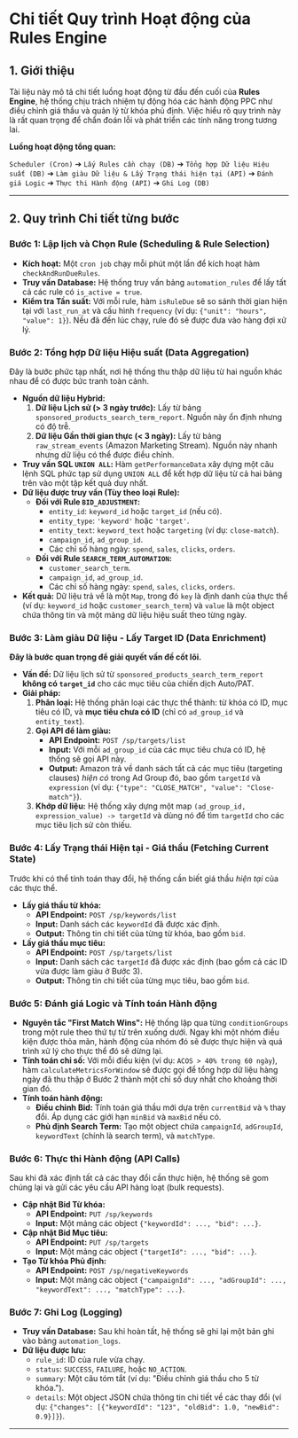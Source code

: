 # Chi tiết Quy trình Hoạt động của Rules Engine

## 1. Giới thiệu

Tài liệu này mô tả chi tiết luồng hoạt động từ đầu đến cuối của **Rules Engine**, hệ thống chịu trách nhiệm tự động hóa các hành động PPC như điều chỉnh giá thầu và quản lý từ khóa phủ định. Việc hiểu rõ quy trình này là rất quan trọng để chẩn đoán lỗi và phát triển các tính năng trong tương lai.

**Luồng hoạt động tổng quan:**

`Scheduler (Cron)` ➔ `Lấy Rules cần chạy (DB)` ➔ `Tổng hợp Dữ liệu Hiệu suất (DB)` ➔ `Làm giàu Dữ liệu & Lấy Trạng thái hiện tại (API)` ➔ `Đánh giá Logic` ➔ `Thực thi Hành động (API)` ➔ `Ghi Log (DB)`

---

## 2. Quy trình Chi tiết từng bước

### Bước 1: Lập lịch và Chọn Rule (Scheduling & Rule Selection)

-   **Kích hoạt:** Một `cron job` chạy mỗi phút một lần để kích hoạt hàm `checkAndRunDueRules`.
-   **Truy vấn Database:** Hệ thống truy vấn bảng `automation_rules` để lấy tất cả các rule có `is_active = true`.
-   **Kiểm tra Tần suất:** Với mỗi rule, hàm `isRuleDue` sẽ so sánh thời gian hiện tại với `last_run_at` và cấu hình `frequency` (ví dụ: `{"unit": "hours", "value": 1}`). Nếu đã đến lúc chạy, rule đó sẽ được đưa vào hàng đợi xử lý.

### Bước 2: Tổng hợp Dữ liệu Hiệu suất (Data Aggregation)

Đây là bước phức tạp nhất, nơi hệ thống thu thập dữ liệu từ hai nguồn khác nhau để có được bức tranh toàn cảnh.

-   **Nguồn dữ liệu Hybrid:**
    1.  **Dữ liệu Lịch sử (> 3 ngày trước):** Lấy từ bảng `sponsored_products_search_term_report`. Nguồn này ổn định nhưng có độ trễ.
    2.  **Dữ liệu Gần thời gian thực (< 3 ngày):** Lấy từ bảng `raw_stream_events` (Amazon Marketing Stream). Nguồn này nhanh nhưng dữ liệu có thể được điều chỉnh.
-   **Truy vấn SQL `UNION ALL`:** Hàm `getPerformanceData` xây dựng một câu lệnh SQL phức tạp sử dụng `UNION ALL` để kết hợp dữ liệu từ cả hai bảng trên vào một tập kết quả duy nhất.
-   **Dữ liệu được truy vấn (Tùy theo loại Rule):**
    -   **Đối với Rule `BID_ADJUSTMENT`:**
        -   `entity_id`: `keyword_id` hoặc `target_id` (nếu có).
        -   `entity_type`: `'keyword'` hoặc `'target'`.
        -   `entity_text`: `keyword_text` hoặc `targeting` (ví dụ: `close-match`).
        -   `campaign_id`, `ad_group_id`.
        -   Các chỉ số hàng ngày: `spend`, `sales`, `clicks`, `orders`.
    -   **Đối với Rule `SEARCH_TERM_AUTOMATION`:**
        -   `customer_search_term`.
        -   `campaign_id`, `ad_group_id`.
        -   Các chỉ số hàng ngày: `spend`, `sales`, `clicks`, `orders`.
-   **Kết quả:** Dữ liệu trả về là một `Map`, trong đó `key` là định danh của thực thể (ví dụ: `keyword_id` hoặc `customer_search_term`) và `value` là một object chứa thông tin và một mảng dữ liệu hiệu suất theo từng ngày.

### Bước 3: Làm giàu Dữ liệu - Lấy Target ID (Data Enrichment)

**Đây là bước quan trọng để giải quyết vấn đề cốt lõi.**

-   **Vấn đề:** Dữ liệu lịch sử từ `sponsored_products_search_term_report` **không có `target_id`** cho các mục tiêu của chiến dịch Auto/PAT.
-   **Giải pháp:**
    1.  **Phân loại:** Hệ thống phân loại các thực thể thành: từ khóa có ID, mục tiêu có ID, và **mục tiêu chưa có ID** (chỉ có `ad_group_id` và `entity_text`).
    2.  **Gọi API để làm giàu:**
        -   **API Endpoint:** `POST /sp/targets/list`
        -   **Input:** Với mỗi `ad_group_id` của các mục tiêu chưa có ID, hệ thống sẽ gọi API này.
        -   **Output:** Amazon trả về danh sách tất cả các mục tiêu (targeting clauses) *hiện có* trong Ad Group đó, bao gồm `targetId` và `expression` (ví dụ: `{"type": "CLOSE_MATCH", "value": "Close-match"}`).
    3.  **Khớp dữ liệu:** Hệ thống xây dựng một map `(ad_group_id, expression_value) -> targetId` và dùng nó để tìm `targetId` cho các mục tiêu lịch sử còn thiếu.

### Bước 4: Lấy Trạng thái Hiện tại - Giá thầu (Fetching Current State)

Trước khi có thể tính toán thay đổi, hệ thống cần biết giá thầu *hiện tại* của các thực thể.

-   **Lấy giá thầu từ khóa:**
    -   **API Endpoint:** `POST /sp/keywords/list`
    -   **Input:** Danh sách các `keywordId` đã được xác định.
    -   **Output:** Thông tin chi tiết của từng từ khóa, bao gồm `bid`.
-   **Lấy giá thầu mục tiêu:**
    -   **API Endpoint:** `POST /sp/targets/list`
    -   **Input:** Danh sách các `targetId` đã được xác định (bao gồm cả các ID vừa được làm giàu ở Bước 3).
    -   **Output:** Thông tin chi tiết của từng mục tiêu, bao gồm `bid`.

### Bước 5: Đánh giá Logic và Tính toán Hành động

-   **Nguyên tắc "First Match Wins":** Hệ thống lặp qua từng `conditionGroups` trong một rule theo thứ tự từ trên xuống dưới. Ngay khi một nhóm điều kiện được thỏa mãn, hành động của nhóm đó sẽ được thực hiện và quá trình xử lý cho thực thể đó sẽ dừng lại.
-   **Tính toán chỉ số:** Với mỗi điều kiện (ví dụ: `ACOS > 40% trong 60 ngày`), hàm `calculateMetricsForWindow` sẽ được gọi để tổng hợp dữ liệu hàng ngày đã thu thập ở Bước 2 thành một chỉ số duy nhất cho khoảng thời gian đó.
-   **Tính toán hành động:**
    -   **Điều chỉnh Bid:** Tính toán giá thầu mới dựa trên `currentBid` và `%` thay đổi. Áp dụng các giới hạn `minBid` và `maxBid` nếu có.
    -   **Phủ định Search Term:** Tạo một object chứa `campaignId`, `adGroupId`, `keywordText` (chính là search term), và `matchType`.

### Bước 6: Thực thi Hành động (API Calls)

Sau khi đã xác định tất cả các thay đổi cần thực hiện, hệ thống sẽ gom chúng lại và gửi các yêu cầu API hàng loạt (bulk requests).

-   **Cập nhật Bid Từ khóa:**
    -   **API Endpoint:** `PUT /sp/keywords`
    -   **Input:** Một mảng các object `{"keywordId": ..., "bid": ...}`.
-   **Cập nhật Bid Mục tiêu:**
    -   **API Endpoint:** `PUT /sp/targets`
    -   **Input:** Một mảng các object `{"targetId": ..., "bid": ...}`.
-   **Tạo Từ khóa Phủ định:**
    -   **API Endpoint:** `POST /sp/negativeKeywords`
    -   **Input:** Một mảng các object `{"campaignId": ..., "adGroupId": ..., "keywordText": ..., "matchType": ...}`.

### Bước 7: Ghi Log (Logging)

-   **Truy vấn Database:** Sau khi hoàn tất, hệ thống sẽ ghi lại một bản ghi vào bảng `automation_logs`.
-   **Dữ liệu được lưu:**
    -   `rule_id`: ID của rule vừa chạy.
    -   `status`: `SUCCESS`, `FAILURE`, hoặc `NO_ACTION`.
    -   `summary`: Một câu tóm tắt (ví dụ: "Điều chỉnh giá thầu cho 5 từ khóa.").
    -   `details`: Một object JSON chứa thông tin chi tiết về các thay đổi (ví dụ: `{"changes": [{"keywordId": "123", "oldBid": 1.0, "newBid": 0.9}]}`).

---
